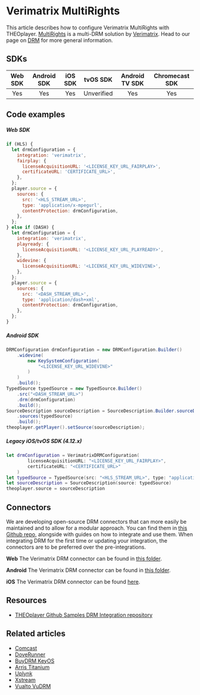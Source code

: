 # Verimatrix MultiRights

This article describes how to configure Verimatrix MultiRights with THEOplayer. [MultiRights](https://www.verimatrix.com/solutions/multirights-ott) is a multi-DRM solution by [Verimatrix](https://www.verimatrix.com/).
Head to our page on [DRM](../../how-to-guides/04-drm/00-introduction.md) for more general information.

## SDKs

| Web SDK | Android SDK | iOS SDK |  tvOS SDK  | Android TV SDK | Chromecast SDK |
| :-----: | :---------: | :-----: | :--------: | :------------: | :------------: |
|   Yes   |     Yes     |   Yes   | Unverified |      Yes       |      Yes       |

## Code examples

##### Web SDK

```js
if (HLS) {
  let drmConfiguration = {
    integration: 'verimatrix',
    fairplay: {
      licenseAcquisitionURL: '<LICENSE_KEY_URL_FAIRPLAY>',
      certificateURL: 'CERTIFICATE_URL>',
    },
  };
  player.source = {
    sources: {
      src: '<HLS_STREAM_URL>',
      type: 'application/x-mpegurl',
      contentProtection: drmConfiguration,
    },
  };
} else if (DASH) {
  let drmConfiguration = {
    integration: 'verimatrix',
    playready: {
      licenseAcquisitionURL: '<LICENSE_KEY_URL_PLAYREADY>',
    },
    widevine: {
      licenseAcquisitionURL: '<LICENSE_KEY_URL_WIDEVINE>',
    },
  };
  player.source = {
    sources: {
      src: '<DASH_STREAM_URL>',
      type: 'application/dash+xml',
      contentProtection: drmConfiguration,
    },
  };
}
```

##### Android SDK

```java
DRMConfiguration drmConfiguration = new DRMConfiguration.Builder()
    .widevine(
        new KeySystemConfiguration(
            "<LICENSE_KEY_URL_WIDEVINE>"
        )
    )
    .build();
TypedSource typedSource = new TypedSource.Builder()
    .src("<DASH_STREAM_URL>")
    .drm(drmConfiguration)
    .build();
SourceDescription sourceDescription = SourceDescription.Builder.sourceDescription()
    .sources(typedSource)
    .build();
theoplayer.getPlayer().setSource(sourceDescription);
```

##### Legacy iOS/tvOS SDK (4.12.x)

```swift
let drmConfiguration = VerimatrixDRMConfiguration(
        licenseAcquisitionURL: "<LICENSE_KEY_URL_FAIRPLAY>",
        certificateURL: "<CERTIFICATE_URL>"
    )
let typedSource = TypedSource(src: "<HLS_STREAM_URL>", type: "application/x-mpegurl", drm: drmConfiguration)
let sourceDescription = SourceDescription(source: typedSource)
theoplayer.source = sourceDescription
```

## Connectors

We are developing open-source DRM connectors that can more easily be maintained and to allow for a modular approach. You can find them in [this Github repo](https://github.com/THEOplayer/samples-drm-integration), alongside with guides on how to integrate and use them.
When integrating DRM for the first time or updating your integration, the connectors are to be preferred over the pre-integrations.

**Web**
The Verimatrix DRM connector can be found in [this folder](https://github.com/THEOplayer/samples-drm-integration/tree/master/web/src/integration/verimatrixcoredrm).

**Android**
The Verimatrix DRM connector can be found in [this folder](https://github.com/THEOplayer/samples-drm-integration/tree/master/android/app/src/main/java/com/theoplayer/contentprotectionintegration/integration/verimatrixcoredrm).

**iOS**
The Verimatrix DRM connector can be found [here](https://github.com/THEOplayer/samples-drm-integration/blob/master/ios/ContentProtectionIntegration/integration/VerimatrixCoreDRMIntegration.swift).

## Resources

- [THEOplayer Github Samples DRM Integration repository](https://github.com/THEOplayer/samples-drm-integration)

## Related articles

- [Comcast](03-comcast.md)
- [DoveRunner](15-doverunner.md)
- [BuyDRM KeyOS](01-buydrm-keyos/00-introduction.md)
- [Arris Titanium](01-arris-titanium.md)
- [Uplynk](12-uplynk.md)
- [Xstream](13-xstream.md)
- [Vualto VuDRM](11-vualto-vudrm.md)
